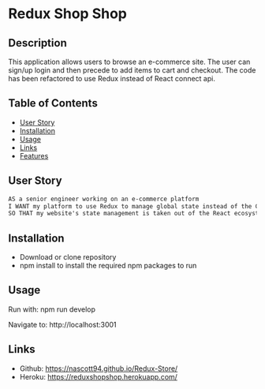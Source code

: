 # Redux Shop Shop

## Description

This application allows users to browse an e-commerce site. The user can sign/up login and then precede to add items to cart and checkout. The code has been refactored to use Redux instead of React connect api.

## Table of Contents

- [User Story](#userstory)
- [Installation](#installation)
- [Usage](#Usage)
- [Links](#links)
- [Features](#features)

## User Story

```md
AS a senior engineer working on an e-commerce platform
I WANT my platform to use Redux to manage global state instead of the Context API
SO THAT my website's state management is taken out of the React ecosystem
```

## Installation

- Download or clone repository
- npm install to install the required npm packages to run

## Usage

Run with: npm run develop

Navigate to: http://localhost:3001

## Links

- Github: https://nascott94.github.io/Redux-Store/
- Heroku: https://reduxshopshop.herokuapp.com/
